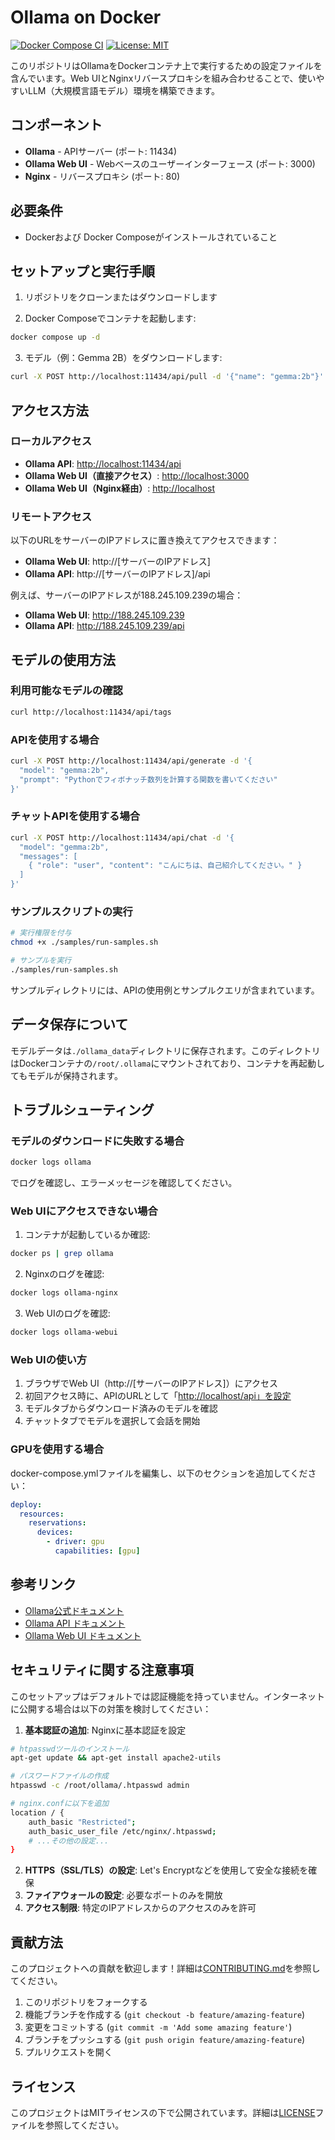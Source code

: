 # Ollama on Docker

[![Docker Compose CI](https://github.com/yourusername/ollama-docker-setup/actions/workflows/docker-compose-ci.yml/badge.svg)](https://github.com/yourusername/ollama-docker-setup/actions/workflows/docker-compose-ci.yml)
[![License: MIT](https://img.shields.io/badge/License-MIT-yellow.svg)](https://opensource.org/licenses/MIT)

このリポジトリはOllamaをDockerコンテナ上で実行するための設定ファイルを含んでいます。Web UIとNginxリバースプロキシを組み合わせることで、使いやすいLLM（大規模言語モデル）環境を構築できます。

## コンポーネント

- **Ollama** - APIサーバー (ポート: 11434)
- **Ollama Web UI** - Webベースのユーザーインターフェース (ポート: 3000)
- **Nginx** - リバースプロキシ (ポート: 80)

## 必要条件

- Dockerおよび Docker Composeがインストールされていること

## セットアップと実行手順

1. リポジトリをクローンまたはダウンロードします

2. Docker Composeでコンテナを起動します:

```bash
docker compose up -d
```

3. モデル（例：Gemma 2B）をダウンロードします:

```bash
curl -X POST http://localhost:11434/api/pull -d '{"name": "gemma:2b"}'
```

## アクセス方法

### ローカルアクセス

- **Ollama API**: <http://localhost:11434/api>
- **Ollama Web UI（直接アクセス）**: <http://localhost:3000>
- **Ollama Web UI（Nginx経由）**: <http://localhost>

### リモートアクセス

以下のURLをサーバーのIPアドレスに置き換えてアクセスできます：

- **Ollama Web UI**: http://[サーバーのIPアドレス]
- **Ollama API**: http://[サーバーのIPアドレス]/api

例えば、サーバーのIPアドレスが188.245.109.239の場合：

- **Ollama Web UI**: <http://188.245.109.239>
- **Ollama API**: <http://188.245.109.239/api>

## モデルの使用方法

### 利用可能なモデルの確認

```bash
curl http://localhost:11434/api/tags
```

### APIを使用する場合

```bash
curl -X POST http://localhost:11434/api/generate -d '{
  "model": "gemma:2b",
  "prompt": "Pythonでフィボナッチ数列を計算する関数を書いてください"
}'
```

### チャットAPIを使用する場合

```bash
curl -X POST http://localhost:11434/api/chat -d '{
  "model": "gemma:2b",
  "messages": [
    { "role": "user", "content": "こんにちは、自己紹介してください。" }
  ]
}'
```

### サンプルスクリプトの実行

```bash
# 実行権限を付与
chmod +x ./samples/run-samples.sh

# サンプルを実行
./samples/run-samples.sh
```

サンプルディレクトリには、APIの使用例とサンプルクエリが含まれています。

## データ保存について

モデルデータは`./ollama_data`ディレクトリに保存されます。このディレクトリはDockerコンテナの`/root/.ollama`にマウントされており、コンテナを再起動してもモデルが保持されます。

## トラブルシューティング

### モデルのダウンロードに失敗する場合

```bash
docker logs ollama
```

でログを確認し、エラーメッセージを確認してください。

### Web UIにアクセスできない場合

1. コンテナが起動しているか確認:

```bash
docker ps | grep ollama
```

2. Nginxのログを確認:

```bash
docker logs ollama-nginx
```

3. Web UIのログを確認:

```bash
docker logs ollama-webui
```

### Web UIの使い方

1. ブラウザでWeb UI（http://[サーバーのIPアドレス]）にアクセス
2. 初回アクセス時に、APIのURLとして「<http://localhost/api」を設定>
3. モデルタブからダウンロード済みのモデルを確認
4. チャットタブでモデルを選択して会話を開始

### GPUを使用する場合

docker-compose.ymlファイルを編集し、以下のセクションを追加してください：

```yaml
deploy:
  resources:
    reservations:
      devices:
        - driver: gpu
          capabilities: [gpu]
```

## 参考リンク

- [Ollama公式ドキュメント](https://github.com/ollama/ollama)
- [Ollama API ドキュメント](https://github.com/ollama/ollama/blob/main/docs/api.md)
- [Ollama Web UI ドキュメント](https://github.com/ollama-webui/ollama-webui)

## セキュリティに関する注意事項

このセットアップはデフォルトでは認証機能を持っていません。インターネットに公開する場合は以下の対策を検討してください：

1. **基本認証の追加**: Nginxに基本認証を設定

```bash
# htpasswdツールのインストール
apt-get update && apt-get install apache2-utils

# パスワードファイルの作成
htpasswd -c /root/ollama/.htpasswd admin

# nginx.confに以下を追加
location / {
    auth_basic "Restricted";
    auth_basic_user_file /etc/nginx/.htpasswd;
    # ...その他の設定...
}
```

2. **HTTPS（SSL/TLS）の設定**: Let's Encryptなどを使用して安全な接続を確保
3. **ファイアウォールの設定**: 必要なポートのみを開放
4. **アクセス制限**: 特定のIPアドレスからのアクセスのみを許可

## 貢献方法

このプロジェクトへの貢献を歓迎します！詳細は[CONTRIBUTING.md](CONTRIBUTING.md)を参照してください。

1. このリポジトリをフォークする
2. 機能ブランチを作成する (`git checkout -b feature/amazing-feature`)
3. 変更をコミットする (`git commit -m 'Add some amazing feature'`)
4. ブランチをプッシュする (`git push origin feature/amazing-feature`)
5. プルリクエストを開く

## ライセンス

このプロジェクトはMITライセンスの下で公開されています。詳細は[LICENSE](LICENSE)ファイルを参照してください。
